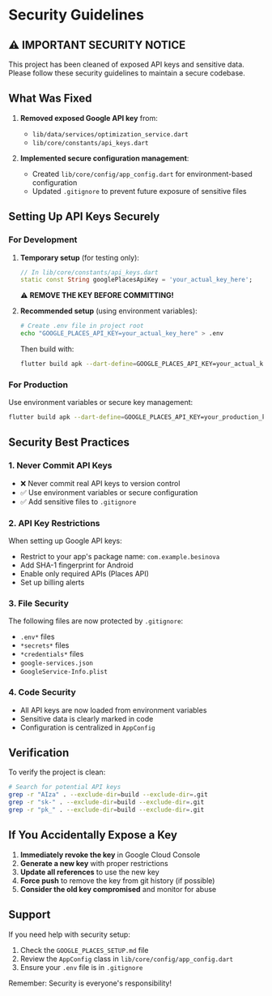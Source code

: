 # Security Guidelines

## ⚠️ IMPORTANT SECURITY NOTICE

This project has been cleaned of exposed API keys and sensitive data. Please follow these security guidelines to maintain a secure codebase.

## What Was Fixed

1. **Removed exposed Google API key** from:
   - `lib/data/services/optimization_service.dart`
   - `lib/core/constants/api_keys.dart`

2. **Implemented secure configuration management**:
   - Created `lib/core/config/app_config.dart` for environment-based configuration
   - Updated `.gitignore` to prevent future exposure of sensitive files

## Setting Up API Keys Securely

### For Development

1. **Temporary setup** (for testing only):
   ```dart
   // In lib/core/constants/api_keys.dart
   static const String googlePlacesApiKey = 'your_actual_key_here';
   ```
   ⚠️ **REMOVE THE KEY BEFORE COMMITTING!**

2. **Recommended setup** (using environment variables):
   ```bash
   # Create .env file in project root
   echo "GOOGLE_PLACES_API_KEY=your_actual_key_here" > .env
   ```

   Then build with:
   ```bash
   flutter build apk --dart-define=GOOGLE_PLACES_API_KEY=your_actual_key_here
   ```

### For Production

Use environment variables or secure key management:

```bash
flutter build apk --dart-define=GOOGLE_PLACES_API_KEY=your_production_key
```

## Security Best Practices

### 1. Never Commit API Keys
- ❌ Never commit real API keys to version control
- ✅ Use environment variables or secure configuration
- ✅ Add sensitive files to `.gitignore`

### 2. API Key Restrictions
When setting up Google API keys:
- Restrict to your app's package name: `com.example.besinova`
- Add SHA-1 fingerprint for Android
- Enable only required APIs (Places API)
- Set up billing alerts

### 3. File Security
The following files are now protected by `.gitignore`:
- `.env*` files
- `*secrets*` files
- `*credentials*` files
- `google-services.json`
- `GoogleService-Info.plist`

### 4. Code Security
- All API keys are now loaded from environment variables
- Sensitive data is clearly marked in code
- Configuration is centralized in `AppConfig`

## Verification

To verify the project is clean:

```bash
# Search for potential API keys
grep -r "AIza" . --exclude-dir=build --exclude-dir=.git
grep -r "sk-" . --exclude-dir=build --exclude-dir=.git
grep -r "pk_" . --exclude-dir=build --exclude-dir=.git
```

## If You Accidentally Expose a Key

1. **Immediately revoke the key** in Google Cloud Console
2. **Generate a new key** with proper restrictions
3. **Update all references** to use the new key
4. **Force push** to remove the key from git history (if possible)
5. **Consider the old key compromised** and monitor for abuse

## Support

If you need help with security setup:
1. Check the `GOOGLE_PLACES_SETUP.md` file
2. Review the `AppConfig` class in `lib/core/config/app_config.dart`
3. Ensure your `.env` file is in `.gitignore`

Remember: Security is everyone's responsibility!
